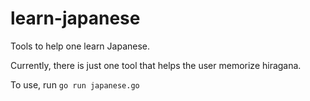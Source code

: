 # learn-japanese
Tools to help one learn Japanese.

Currently, there is just one tool that helps the user memorize hiragana.

To use, run `go run japanese.go`